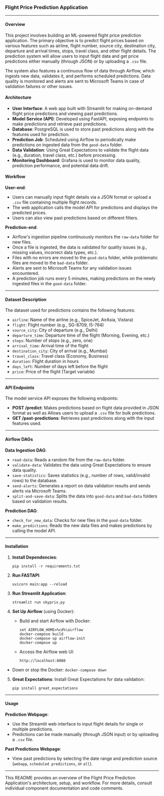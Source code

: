 ### Flight Price Prediction Application

---

#### Overview
This project involves building an ML-powered flight price prediction application. The primary objective is to predict flight prices based on various features such as airline, flight number, source city, destination city, departure and arrival times, stops, travel class, and other flight details. The prediction system will allow users to input flight data and get price predictions either manually (through JSON) or by uploading a `.csv` file. 

The system also features a continuous flow of data through Airflow, which ingests new data, validates it, and performs scheduled predictions. Data quality is monitored and alerts are sent to Microsoft Teams in case of validation failures or other issues.

#### Architecture

- **User Interface**: A web app built with Streamlit for making on-demand flight price predictions and viewing past predictions.
- **Model Service (API)**: Developed using FastAPI, exposing endpoints to make predictions and retrieve past predictions.
- **Database**: PostgreSQL is used to store past predictions along with the features used for prediction.
- **Prediction Job**: Scheduled using Airflow to periodically make predictions on ingested data from the `good-data` folder.
- **Data Validation**: Using Great Expectations to validate the flight data (e.g., duration, travel class, etc.) before processing.
- **Monitoring Dashboard**: Grafana is used to monitor data quality, prediction performance, and potential data drift.
  
#### Workflow

**User-end**:
- Users can manually input flight details via a JSON format or upload a `.csv` file containing multiple flight records.
- The web application calls the model API for predictions and displays the predicted prices.
- Users can also view past predictions based on different filters.

**Prediction-end**:
- Airflow's ingestion pipeline continuously monitors the `raw-data` folder for new files.
- Once a file is ingested, the data is validated for quality issues (e.g., missing values, incorrect data types, etc.).
- Files with no errors are moved to the `good-data` folder, while problematic files are moved to the `bad-data` folder.
- Alerts are sent to Microsoft Teams for any validation issues encountered.
- A prediction job runs every 5 minutes, making predictions on the newly ingested files in the `good-data` folder.

---

#### Dataset Description
The dataset used for predictions contains the following features:

- `airline`: Name of the airline (e.g., SpiceJet, AirAsia, Vistara)
- `flight`: Flight number (e.g., SG-8709, I5-764)
- `source_city`: City of departure (e.g., Delhi)
- `departure_time`: Departure time of the flight (Morning, Evening, etc.)
- `stops`: Number of stops (e.g., zero, one)
- `arrival_time`: Arrival time of the flight
- `destination_city`: City of arrival (e.g., Mumbai)
- `travel_class`: Travel class (Economy, Business)
- `duration`: Flight duration in hours
- `days_left`: Number of days left before the flight
- `price`: Price of the flight (Target variable)

---

#### API Endpoints
The model service API exposes the following endpoints:
- **POST /predict**: Makes predictions based on flight data provided in JSON format as well as Allows users to upload a `.csv` file for bulk predictions.
- **GET /past-predictions**: Retrieves past predictions along with the input features used.

---

#### Airflow DAGs

**Data Ingestion DAG**:
- `read-data`: Reads a random file from the `raw-data` folder.
- `validate-data`: Validates the data using Great Expectations to ensure data quality.
- `save-statistics`: Saves statistics (e.g., number of rows, valid/invalid rows) to the database.
- `send-alerts`: Generates a report on data validation results and sends alerts via Microsoft Teams.
- `split-and-save-data`: Splits the data into `good-data` and `bad-data` folders based on validation results.

**Prediction DAG**:
- `check_for_new_data`: Checks for new files in the `good-data` folder.
- `make_predictions`: Reads the new data files and makes predictions by calling the model API.

---

#### Installation

1. **Install Dependencies**:
   ```
   pip install -r requirements.txt
   ```

2. **Run FASTAPI**:
   ```
   uvicorn main:app --reload
   ```
   
3. **Run Streamlit Application**:
   ```
   streamlit run skyprix.py
   ```

4. **Set Up Airflow** (using Docker):
   - Build and start Airflow with Docker:
     ```
     set AIRFLOW_HOME=%cd%\airflow
     docker-compose build
     docker-compose up airflow-init
     docker-compose up
     ```
   - Access the Airflow web UI:
     ```
     http://localhost:8080
     ```
  -  Down or stop the Docker:
    ```
     docker-compose down
    ```

5. **Great Expectations**:
   Install Great Expectations for data validation:
   ```
   pip install great_expectations
   ```



---

#### Usage

**Prediction Webpage**:
- Use the Streamlit web interface to input flight details for single or multiple predictions.
- Predictions can be made manually (through JSON input) or by uploading a `.csv` file.

**Past Predictions Webpage**:
- View past predictions by selecting the date range and prediction source (`webapp`, `scheduled predictions`, or `all`).


---

This README provides an overview of the Flight Price Prediction Application's architecture, setup, and workflow. For more details, consult individual component documentation and code comments.
